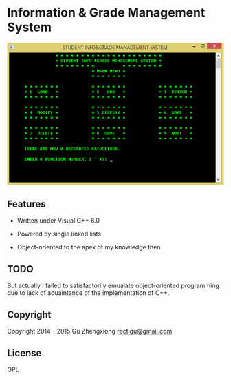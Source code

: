 # Information & Grade Management System

![Screenshot](screenshot.png)

## Features

+ Written under Visual C++ 6.0

+ Powered by single linked lists

+ Object-oriented to the apex of my knowledge then

## TODO

But actually I failed to satisfactorily emualate
object-oriented programming due to lack of aquaintance
of the implementation of C++.

## Copyright

Copyright 2014 - 2015 Gu Zhengxiong <rectigu@gmail.com>

## License

GPL
